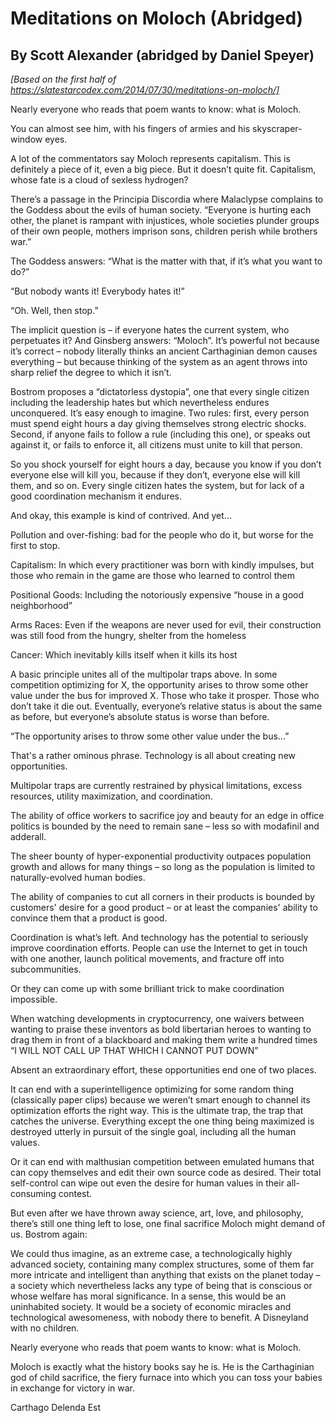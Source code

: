 # Meditations on Moloch (Abridged)
## By Scott Alexander (abridged by Daniel Speyer)

*[Based on the first half of https://slatestarcodex.com/2014/07/30/meditations-on-moloch/]*

Nearly everyone who reads that poem wants to know: what is Moloch.

You can almost see him, with his fingers of armies and his skyscraper-window eyes.

A lot of the commentators say Moloch represents capitalism. This is definitely a piece of it, even a big piece. But it doesn’t quite fit. Capitalism, whose fate is a cloud of sexless hydrogen?

There’s a passage in the Principia Discordia where Malaclypse complains to the Goddess about the evils of human society. “Everyone is hurting each other, the planet is rampant with injustices, whole societies plunder groups of their own people, mothers imprison sons, children perish while brothers war.”

The Goddess answers: “What is the matter with that, if it’s what you want to do?”

“But nobody wants it! Everybody hates it!”

“Oh. Well, then stop.”

The implicit question is – if everyone hates the current system, who perpetuates it? And Ginsberg answers: “Moloch”. It’s powerful not because it’s correct – nobody literally thinks an ancient Carthaginian demon causes everything – but because thinking of the system as an agent throws into sharp relief the degree to which it isn’t.

Bostrom proposes a “dictatorless dystopia”, one that every single citizen including the leadership hates but which nevertheless endures unconquered. It’s easy enough to imagine. Two rules: first, every person must spend eight hours a day giving themselves strong electric shocks. Second, if anyone fails to follow a rule (including this one), or speaks out against it, or fails to enforce it, all citizens must unite to kill that person. 

So you shock yourself for eight hours a day, because you know if you don’t everyone else will kill you, because if they don’t, everyone else will kill them, and so on. Every single citizen hates the system, but for lack of a good coordination mechanism it endures.

And okay, this example is kind of contrived.  And yet...

Pollution and over-fishing: bad for the people who do it, but worse for the first to stop.

Capitalism: In which every practitioner was born with kindly impulses, but those who remain in the game are those who learned to control them

Positional Goods: Including the notoriously expensive “house in a good neighborhood”

Arms Races: Even if the weapons are never used for evil, their construction was still food from the hungry, shelter from the homeless

Cancer: Which inevitably kills itself when it kills its host

A basic principle unites all of the multipolar traps above. In some competition optimizing for X, the opportunity arises to throw some other value under the bus for improved X. Those who take it prosper. Those who don’t take it die out. Eventually, everyone’s relative status is about the same as before, but everyone’s absolute status is worse than before.

“The opportunity arises to throw some other value under the bus...”

That's a rather ominous phrase.  Technology is all about creating new opportunities.

Multipolar traps are currently restrained by physical limitations, excess resources, utility maximization, and coordination.

The ability of office workers to sacrifice joy and beauty for an edge in office politics is bounded by the need to remain sane – less so with modafinil and adderall.

The sheer bounty of hyper-exponential productivity outpaces population growth and allows for many things – so long as the population is limited to naturally-evolved human bodies.

The ability of companies to cut all corners in their products is bounded by customers' desire for a good product – or at least the companies' ability to convince them that a product is good.

Coordination is what’s left. And technology has the potential to seriously improve coordination efforts. People can use the Internet to get in touch with one another, launch political movements, and fracture off into subcommunities.

Or they can come up with some brilliant trick to make coordination impossible.

When watching developments in cryptocurrency, one waivers between wanting to praise these inventors as bold libertarian heroes to wanting to drag them in front of a blackboard and making them write a hundred times “I WILL NOT CALL UP THAT WHICH I CANNOT PUT DOWN”

Absent an extraordinary effort, these opportunities end one of two places.

It can end with a superintelligence optimizing for some random thing (classically paper clips) because we weren’t smart enough to channel its optimization efforts the right way. This is the ultimate trap, the trap that catches the universe. Everything except the one thing being maximized is destroyed utterly in pursuit of the single goal, including all the human values.

Or it can end with malthusian competition between emulated humans that can copy themselves and edit their own source code as desired. Their total self-control can wipe out even the desire for human values in their all-consuming contest.

But even after we have thrown away science, art, love, and philosophy, there’s still one thing left to lose, one final sacrifice Moloch might demand of us. Bostrom again:

We could thus imagine, as an extreme case, a technologically highly advanced society, containing many complex structures, some of them far more intricate and intelligent than anything that exists on the planet today – a society which nevertheless lacks any type of being that is conscious or whose welfare has moral significance. In a sense, this would be an uninhabited society. It would be a society of economic miracles and technological awesomeness, with nobody there to benefit. A Disneyland with no children.

Nearly everyone who reads that poem wants to know: what is Moloch.

Moloch is exactly what the history books say he is. He is the Carthaginian god of child sacrifice, the fiery furnace into which you can toss your babies in exchange for victory in war.

Carthago Delenda Est

